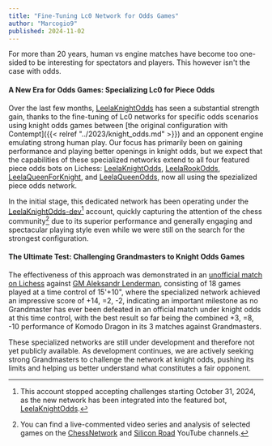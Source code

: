 ```yaml
---
title: "Fine-Tuning Lc0 Network for Odds Games"
author: "Marcogio9"
published: 2024-11-02
---
```


For more than 20 years, human vs engine matches have become too one-sided to be interesting for spectators and players. This however isn't the case with odds. 
<!--more-->

#### A New Era for Odds Games: Specializing Lc0 for Piece Odds

Over the last few months, [LeelaKnightOdds](https://lichess.org/@/LeelaKnightOdds) has seen a substantial strength gain, thanks to the fine-tuning of Lc0 networks for specific odds scenarios using knight odds games between [the original configuration with Contempt]({{< relref "../2023/knight_odds.md" >}}) and an opponent engine emulating strong human play. Our focus has primarily been on gaining performance and playing better openings in knight odds, but we expect that the capabilities of these specialized networks extend to all four featured piece odds bots on Lichess: [LeelaKnightOdds](https://lichess.org/@/LeelaKnightOdds), [LeelaRookOdds](https://lichess.org/@/LeelaRookOdds), [LeelaQueenForKnight](https://lichess.org/@/LeelaQueenForKnight), and [LeelaQueenOdds](https://lichess.org/@/LeelaQueenOdds), now all using the spezialized piece odds network.

In the initial stage, this dedicated network has been operating under the [LeelaKnightOdds-dev](https://lichess.org/@/LeelaKnightOdds-dev)[^1] account, quickly capturing the attention of the chess community[^2] due to its superior performance and generally engaging and spectacular playing style even while we were still on the search for the strongest configuration.

#### The Ultimate Test: Challenging Grandmasters to Knight Odds Games

The effectiveness of this approach was demonstrated in an [unofficial match on Lichess](https://lichess.org/2aaJZCqd) against [GM Aleksandr Lenderman](https://ratings.fide.com/profile/2021285), consisting of 18 games played at a time control of 15'+10", where the specialized network achieved an impressive score of +14, =2, -2, indicating an important milestone as no Grandmaster has ever been defeated in an official match under knight odds at this time control, with the best result so far being the combined +3, =8, -10 performance of Komodo Dragon in its 3 matches against Grandmasters.

These specialized networks are still under development and therefore not yet publicly available. As development continues, we are actively seeking strong Grandmasters to challenge the network at knight odds, pushing its limits and helping us better understand what constitutes a fair opponent.

[^1]: This account stopped accepting challenges starting October 31, 2024, as the new network has been integrated into the featured bot, [LeelaKnightOdds](https://lichess.org/@/LeelaKnightOdds).

[^2]: You can find a live-commented video series and analysis of selected games on the [ChessNetwork](https://www.youtube.com/@ChessNetwork/) and [Silicon Road](https://www.youtube.com/@SiliconRoadChess) YouTube channels.
